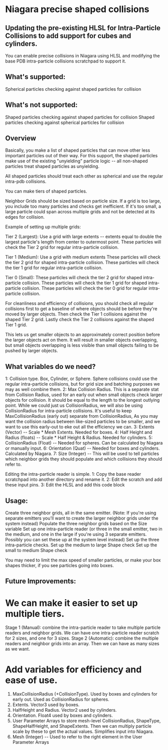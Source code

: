 # Niagara precise shaped collisions
## Updating the pre-existing HLSL for Intra-Particle Collisions to add support for cubes and cylinders.

You can enable precise collisions in Niagara using HLSL and modifying the base PDB intra-particle collisions scratchpad to support it.

## What's supported:
Spherical particles checking against shaped particles for collision

## What's not supported:
Shaped particles checking against shaped particles for collision
Shaped particles checking against spherical particles for collision

## Overview

Basically, you make a list of shaped particles that can move other less important particles out of their way. For this support, the shaped particles make use of the existing "unyielding" particle logic -- all non-shaped  particles treat shaped particles as unyielding.

All shaped particles should treat each other as spherical and use the regular intra-pdb collisions.

You can make tiers of shaped particles.

Neighbor Grids should be sized based on particle size. If a grid is too large, you include too many particles and checks get inefficient. If it's too small, a large particle could span across multiple grids and not be detected at its edges for collision.

Example of setting up multiple grids:

Tier 2 (Largest): Use a grid with large extents -- extents equal to double the largest particle's length from center to outermost point.
These particles will check the Tier 2 grid for regular intra-particle collision.

Tier 1 (Medium): Use a grid with medium extents
These particles will check the tier 2 grid for shaped intra-particle collision.
These particles will check the tier 1 grid for regular intra-particle collision.

Tier 0 (Small): 
These particles will check the tier 2 grid for shaped intra-particle collision.
These particles will check the tier 1 grid for shaped intra-particle collision.
Theae particles will check the tier 0 grid for regular intra-particle collision.

For cleanliness and efficiency of collisions, you should check all regular collisions first to get a baseline of where objects should be before they're moved by larger objects.
Then check the Tier 1 collisions against the shaped Tier 2 grid.
Lastly check the Tier 2 collisions against the shaped Tier 1 grid.

This lets us get smaller objects to an approximately correct position before the larger objects act on them.
It will result in smaller objects overlapping, but small objects overlapping is less visible than small objects failing to be pushed by larger objects.

## What variables do we need?
1: Collision type. Box, Cylinder, or Sphere. Sphere collisions could use the regular intra-particle collisions, but for grid size and batching purposes we may as well combine them.
2: Max Collision Radius. This is a separate stat from Collision Radius, used for an early out when small objects check larger objects for collision.
It should be equal to the length to the longest outlying point.
While we could just us CollisionRadius, we will also be using CollisionRadius for intra-particle collisions. It's useful to keep MaxCollisionRadius (early out) separate from CollisionRadius,
As you may want the collision radius between like-sized particles to be smaller, and we want to use this early-out to eke out all the efficiency we can.
3: Extents (Vector) -- Scale * Mesh Extents. Needed for boxes.
4: Half Height and Radius (floats) -- Scale * Half Height & Radius. Needed for cylinders.
5: CollisionRadius (Float) -- Needed for spheres. Can be calculated by Niagara or manually input.
6: Orientation (Quat) -- Needed for boxes and cylinders. Calculated by Niagara.
7: Size (Integer) -- This will be used to tell particles which neighbor grids they should populate and which collisions they should refer to.

Editing the intra-particle reader is simple.
1: Copy the base reader scratchpad into another directory and rename it.
2: Edit the scratch and add these input pins.
3: Edit the HLSL and add this code block

<script src="https://gist.github.com/michael-royalty/2ea2279b0f605e758b2f58b993052858.js"></script>

## Usage:
Create three neighbor grids, all in the same emitter. (Note: If you're using separate emitters you'll want to create the larger neighbor grids under the system instead)
Populate the three neighbor grids based on the Size variable
Set up one intra-particle reader (or three in the small emitter, two in the medium, and one in the large if you're using 3 separate emitters. Possibly you can set these up at the system level instead)
Set up the three intra-particle checks.
Set up the medium to large Shape check
Set up the small to medium Shape check

You may need to limit the max speed of smaller particles, or make your box shapes thicker, if you see particles going into boxes.

## Future Improvements:
# We can make it easier to set up multiple tiers.
Stage 1 (Manual): combine the intra-particle reader to take multiple particle readers and neighbor grids. We can have one intra-particle reader scratch for 2 sizes, and one for 3 sizes.
Stage 2 (Automatic): combine the multiple readers and neighbor grids into an array. Then we can have as many sizes as we want.

# Add variables for efficiency and ease of use.
1. MaxCollisionRadius (+CollisionType). Used by boxes and cylinders for early out. Used as CollisionRadius for spheres.
2. Extents. Vector3 used by boxes.
3. HalfHeight and Radius. Vector2 used by cylinders.
4. Orientation. Float4 used by boxes and cylinders.
5. User Parameter Arrays to store mesh-level CollisionRadius, ShapeType, ShapeHalfHeight, and ShapeExtents. Then we can multiply particle scale by these to get the actual values. Simplifies input into Niagara.
6. Mesh (Integer) -- Used to refer to the right element in the User Parameter Arrays

